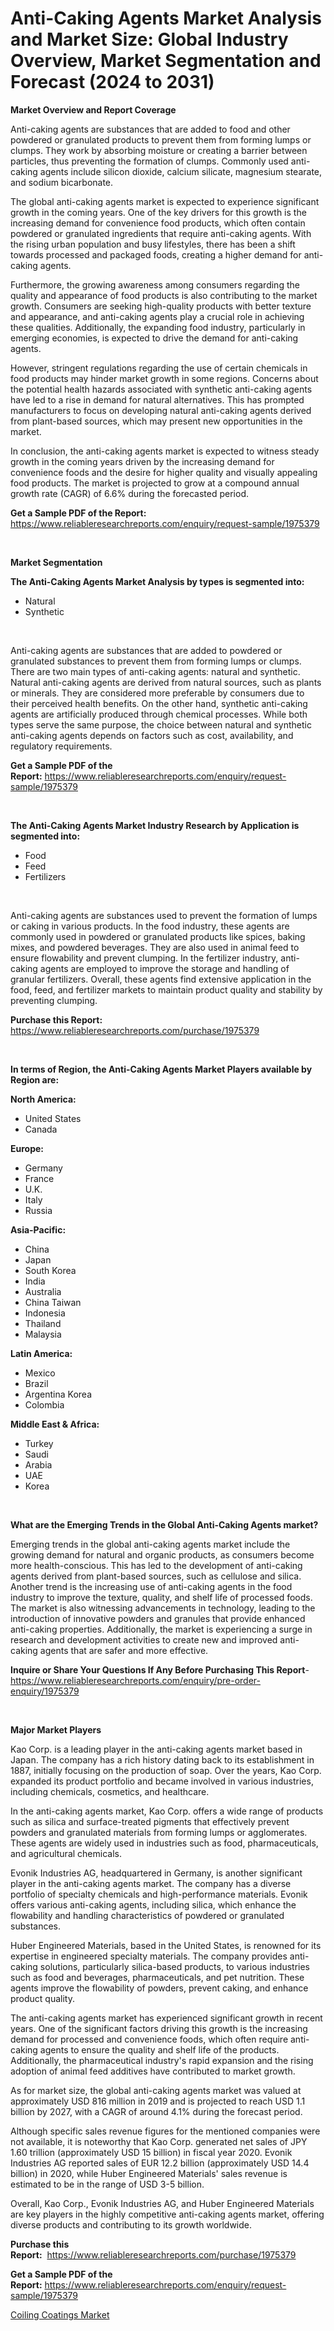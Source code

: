 <p><h1>Anti-Caking Agents Market Analysis and Market Size: Global Industry Overview, Market Segmentation and Forecast (2024 to 2031)</h1></p><p><strong>Market Overview and Report Coverage</strong></p>
<p><p>Anti-caking agents are substances that are added to food and other powdered or granulated products to prevent them from forming lumps or clumps. They work by absorbing moisture or creating a barrier between particles, thus preventing the formation of clumps. Commonly used anti-caking agents include silicon dioxide, calcium silicate, magnesium stearate, and sodium bicarbonate.</p><p>The global anti-caking agents market is expected to experience significant growth in the coming years. One of the key drivers for this growth is the increasing demand for convenience food products, which often contain powdered or granulated ingredients that require anti-caking agents. With the rising urban population and busy lifestyles, there has been a shift towards processed and packaged foods, creating a higher demand for anti-caking agents.</p><p>Furthermore, the growing awareness among consumers regarding the quality and appearance of food products is also contributing to the market growth. Consumers are seeking high-quality products with better texture and appearance, and anti-caking agents play a crucial role in achieving these qualities. Additionally, the expanding food industry, particularly in emerging economies, is expected to drive the demand for anti-caking agents.</p><p>However, stringent regulations regarding the use of certain chemicals in food products may hinder market growth in some regions. Concerns about the potential health hazards associated with synthetic anti-caking agents have led to a rise in demand for natural alternatives. This has prompted manufacturers to focus on developing natural anti-caking agents derived from plant-based sources, which may present new opportunities in the market.</p><p>In conclusion, the anti-caking agents market is expected to witness steady growth in the coming years driven by the increasing demand for convenience foods and the desire for higher quality and visually appealing food products. The market is projected to grow at a compound annual growth rate (CAGR) of 6.6% during the forecasted period.</p></p>
<p><strong>Get a Sample PDF of the Report:</strong> <a href="https://www.reliableresearchreports.com/enquiry/request-sample/1975379">https://www.reliableresearchreports.com/enquiry/request-sample/1975379</a></p>
<p>&nbsp;</p>
<p><strong>Market Segmentation</strong></p>
<p><strong>The Anti-Caking Agents Market Analysis by types is segmented into:</strong></p>
<p><ul><li>Natural</li><li>Synthetic</li></ul></p>
<p>&nbsp;</p>
<p><p>Anti-caking agents are substances that are added to powdered or granulated substances to prevent them from forming lumps or clumps. There are two main types of anti-caking agents: natural and synthetic. Natural anti-caking agents are derived from natural sources, such as plants or minerals. They are considered more preferable by consumers due to their perceived health benefits. On the other hand, synthetic anti-caking agents are artificially produced through chemical processes. While both types serve the same purpose, the choice between natural and synthetic anti-caking agents depends on factors such as cost, availability, and regulatory requirements.</p></p>
<p><strong>Get a Sample PDF of the Report:</strong>&nbsp;<a href="https://www.reliableresearchreports.com/enquiry/request-sample/1975379">https://www.reliableresearchreports.com/enquiry/request-sample/1975379</a></p>
<p>&nbsp;</p>
<p><strong>The Anti-Caking Agents Market Industry Research by Application is segmented into:</strong></p>
<p><ul><li>Food</li><li>Feed</li><li>Fertilizers</li></ul></p>
<p>&nbsp;</p>
<p><p>Anti-caking agents are substances used to prevent the formation of lumps or caking in various products. In the food industry, these agents are commonly used in powdered or granulated products like spices, baking mixes, and powdered beverages. They are also used in animal feed to ensure flowability and prevent clumping. In the fertilizer industry, anti-caking agents are employed to improve the storage and handling of granular fertilizers. Overall, these agents find extensive application in the food, feed, and fertilizer markets to maintain product quality and stability by preventing clumping.</p></p>
<p><strong>Purchase this Report:</strong>&nbsp; <a href="https://www.reliableresearchreports.com/purchase/1975379">https://www.reliableresearchreports.com/purchase/1975379</a></p>
<p>&nbsp;</p>
<p><strong>In terms of Region, the Anti-Caking Agents Market Players available by Region are:</strong></p>
<p>
    <p> <strong> North America: </strong>
        <ul>
            <li>United States</li>
            <li>Canada</li>
        </ul>
        </p> 
    <p> <strong> Europe: </strong>
        <ul>
            <li>Germany</li>
            <li>France</li>
            <li>U.K.</li>
            <li>Italy</li>
            <li>Russia</li>
        </ul>
        </p> 
    <p> <strong> Asia-Pacific: </strong>
        <ul>
            <li>China</li>
            <li>Japan</li>
            <li>South Korea</li>
            <li>India</li>
            <li>Australia</li>
            <li>China Taiwan</li>
            <li>Indonesia</li>
            <li>Thailand</li>
            <li>Malaysia</li>
        </ul>
        </p> 
    <p> <strong> Latin America: </strong>
        <ul>
            <li>Mexico</li>
            <li>Brazil</li>
            <li>Argentina Korea</li>
            <li>Colombia</li>
        </ul>
        </p> 
    <p> <strong> Middle East & Africa: </strong>
        <ul>
            <li>Turkey</li>
            <li>Saudi</li>
            <li>Arabia</li>
            <li>UAE</li>
            <li>Korea</li>
        </ul>
    </p>
    </p>
<p>&nbsp;</p>
<p><strong>What are the Emerging Trends in the Global Anti-Caking Agents market?</strong></p>
<p><p>Emerging trends in the global anti-caking agents market include the growing demand for natural and organic products, as consumers become more health-conscious. This has led to the development of anti-caking agents derived from plant-based sources, such as cellulose and silica. Another trend is the increasing use of anti-caking agents in the food industry to improve the texture, quality, and shelf life of processed foods. The market is also witnessing advancements in technology, leading to the introduction of innovative powders and granules that provide enhanced anti-caking properties. Additionally, the market is experiencing a surge in research and development activities to create new and improved anti-caking agents that are safer and more effective.</p></p>
<p><strong>Inquire or Share Your Questions If Any Before Purchasing This Report</strong>- <a href="https://www.reliableresearchreports.com/enquiry/pre-order-enquiry/1975379">https://www.reliableresearchreports.com/enquiry/pre-order-enquiry/1975379</a></p>
<p>&nbsp;</p>
<p><strong>Major Market Players</strong></p>
<p><p>Kao Corp. is a leading player in the anti-caking agents market based in Japan. The company has a rich history dating back to its establishment in 1887, initially focusing on the production of soap. Over the years, Kao Corp. expanded its product portfolio and became involved in various industries, including chemicals, cosmetics, and healthcare.</p><p>In the anti-caking agents market, Kao Corp. offers a wide range of products such as silica and surface-treated pigments that effectively prevent powders and granulated materials from forming lumps or agglomerates. These agents are widely used in industries such as food, pharmaceuticals, and agricultural chemicals.</p><p>Evonik Industries AG, headquartered in Germany, is another significant player in the anti-caking agents market. The company has a diverse portfolio of specialty chemicals and high-performance materials. Evonik offers various anti-caking agents, including silica, which enhance the flowability and handling characteristics of powdered or granulated substances.</p><p>Huber Engineered Materials, based in the United States, is renowned for its expertise in engineered specialty materials. The company provides anti-caking solutions, particularly silica-based products, to various industries such as food and beverages, pharmaceuticals, and pet nutrition. These agents improve the flowability of powders, prevent caking, and enhance product quality.</p><p>The anti-caking agents market has experienced significant growth in recent years. One of the significant factors driving this growth is the increasing demand for processed and convenience foods, which often require anti-caking agents to ensure the quality and shelf life of the products. Additionally, the pharmaceutical industry's rapid expansion and the rising adoption of animal feed additives have contributed to market growth.</p><p>As for market size, the global anti-caking agents market was valued at approximately USD 816 million in 2019 and is projected to reach USD 1.1 billion by 2027, with a CAGR of around 4.1% during the forecast period.</p><p>Although specific sales revenue figures for the mentioned companies were not available, it is noteworthy that Kao Corp. generated net sales of JPY 1.60 trillion (approximately USD 15 billion) in fiscal year 2020. Evonik Industries AG reported sales of EUR 12.2 billion (approximately USD 14.4 billion) in 2020, while Huber Engineered Materials' sales revenue is estimated to be in the range of USD 3-5 billion.</p><p>Overall, Kao Corp., Evonik Industries AG, and Huber Engineered Materials are key players in the highly competitive anti-caking agents market, offering diverse products and contributing to its growth worldwide.</p></p>
<p><strong>Purchase this Report:</strong>&nbsp;&nbsp;<a href="https://www.reliableresearchreports.com/purchase/1975379">https://www.reliableresearchreports.com/purchase/1975379</a></p>
<p></p>
<p><strong>Get a Sample PDF of the Report:</strong>&nbsp;<a href="https://www.reliableresearchreports.com/enquiry/request-sample/1975379">https://www.reliableresearchreports.com/enquiry/request-sample/1975379</a></p>
<p><p><a href="https://github.com/RoccoManning/Market-Research-Report-List-2/blob/main/coiling-coatings-market.md">Coiling Coatings Market</a></p></p>